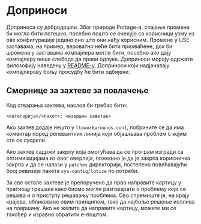 # Доприноси

Доприноси су добродошли. Због природе Portage-а, спајање промена би могло бити потешко, посебно пошто се очекује са корисници узму из ове конфигурације једино оно што они нађу корисним. Промене у USE заставама, на пример, вероватно неће бити прихваћене, док би шромене у заставама компајлера могле бити, посебно ако дају компајлеру више слободе да прави одлуке. Доприноси морају одржати филозофију наведену у [README-у](/README_sr.md). Доприноси који надјачавају компајлерову бољу просудбу ће бити одбијени.

## Смернице за захтеве за повлачење

Код стварања захтева, наслов би требао бити:

~~~ text
<категорија>/<пакет>: <извршни сажетак>
~~~

Ако захтев додаје нешто у `ltoworkarounds.conf`, побрините се да има коментар поред релевантних линија који објашњава проблем с којим сте се сусрели.

Ако захтев садржи закрпу која омогућава да се програм изгради са оптимизацијама из овог оверлеја, пожељно је да је закрпа корисничка закрпа и да се налази у `patches` директорији, постепено повећавајући број ревизије пакета `sys-config/lotize` по потреби.

За све остале захтеве је препоручено да прво направите картицу у пратиоцу грешака како бисмо могли разговарати о проблему који се решава и о приступу решавању проблема. Ово спремиште је, на крају крајева, обликовано овим принципом, тако да најбоље решење исплива на површину. Ако не желите да направите картицу, можете ми се такођер и изравно обратити е-поштом.

